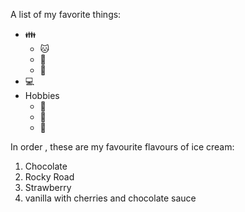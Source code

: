 A list of my favorite things:
* 👪
  * 🐱
  * 🐶
  * 👶
* 💻
* Hobbies
  * 🥘
  * 📖
  * 👢

In order , these are my favourite flavours of ice cream:
1. Chocolate
2. Rocky Road
3. Strawberry
4. vanilla with cherries and chocolate sauce
